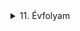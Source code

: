 

<details>
<summary>11. Évfolyam</summary>
<details>
<summary>Vezetéknélküli LED</summary>


## Kapcsolási rajz:
![asd](/img/LED/20230216_105507.jpg)



## Alkatrészek:
|Név|Jelölés|Érték/Típus|Darab|
|:---|:---:|:---:|:---:|
|Feszültség|V1|3V-6V|-|
|Ellenállás|R1|5,6K|1|
|Kondenzátor|C1|1nF|1|
|Kondenzátor|C2|-|-|
|Kondenzátor|C3|4,7nF|1|
|Kondenzátor|C4|470nF|1|
|Tranzisztor|T1|BC639|1|
|Rézhuzal|-|~4,6cm|1|

## Képek:
### Forrasztás előtt

![asd](/img/LED/20230210_091954.jpg)



### Összeforrasztva

![asd](/img/LED/20230210_094549.jpg)


![asd](/img/LED/20230210_094555.jpg)


![asd](/img/LED//20230210_094602.jpg)



### Rézhuzal felforrasztása után

![asd](/img/LED/20230210_104012.jpg)


![asd](/img/LED/20230210_104018.jpg)
</details>

<details>
<summary>Roulette</summary>

## A kit az alkatrészekkel

![asd](/img/Roulette/20221111_090818.jpg)


![asd](/img/Roulette/20221111_090927.jpg)


![asd](/img/Roulette/20221111_091330.jpg)


### Útmutató Kapcsolásirajzal
![asd](/img/Roulette/20221111_091359.jpg)


![asd](/img/Roulette/20221111_091404.jpg)


### Összeforrasztva
![asd](/img/Roulette/20221111_125523.jpg)


![asd](/img/Roulette/20221111_125533.jpg)


![asd](/img/Roulette/20221111_125538.jpg)

</details>

<details>
<summary>Mini Teslatekercs</summary>

### Nyomtatott Áramkör
![asd](/img/Mini_teslatekercs/20230112_102348.jpg)


### Alkatrészek
![asd](/img/Mini_teslatekercs/20230112_101918.jpg)


### Forrasztás előtt
![asd](/img/Mini_teslatekercs/20230112_101828.jpg)


![asd](/img/Mini_teslatekercs/20230112_101824.jpg)


</details>

<details>
<summary>Astabil Multivibrátor</summary>
![asd](/img/Astabil_multivibrator/20221104_112042.jpg)
![asd](/img/Astabil_multivibrator/20221104_112047.jpg)
![asd](/img/Astabil_multivibrator/20221104_112052.jpg)
![asd](/img/Astabil_multivibrator/20221104_113939.jpg)
![asd](/img/Astabil_multivibrator/20221104_131113.jpg)
![asd](/img/Astabil_multivibrator/20221104_131117.jpg)
![asd](/img/Astabil_multivibrator/20230228_192153.jpg)
</details>

<details>
<summary>IC Vezérlés</summary>
|--|--|--|
</details>

<details>
<summary>Igazságtábla</summary>
|--|--|--|
</details>

</details>